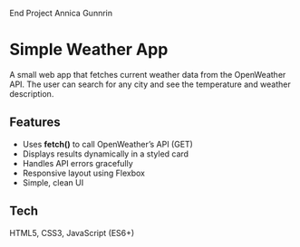 End Project
Annica Gunnrin

# Simple Weather App

A small web app that fetches current weather data from the OpenWeather API.
The user can search for any city and see the temperature and weather description.

## Features
- Uses **fetch()** to call OpenWeather’s API (GET)
- Displays results dynamically in a styled card
- Handles API errors gracefully
- Responsive layout using Flexbox
- Simple, clean UI

## Tech
HTML5, CSS3, JavaScript (ES6+)
